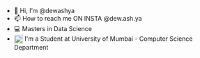 - 👋 Hi, I’m @dewashya
- 📫 How to reach me ON INSTA @dew.ash.ya
- 💻 Masters in Data Science
- <img src = https://udcs.mu.ac.in/webimages/dept_logo.png align="Center" height=20 width=20></img> I'm a Student at University of Mumbai - Computer Science Department 
<!---
dewashya/dewashya is a ✨ special ✨ repository because its `README.md` (this file) appears on your GitHub profile.
You can click the Preview link to take a look at your changes.
--->
